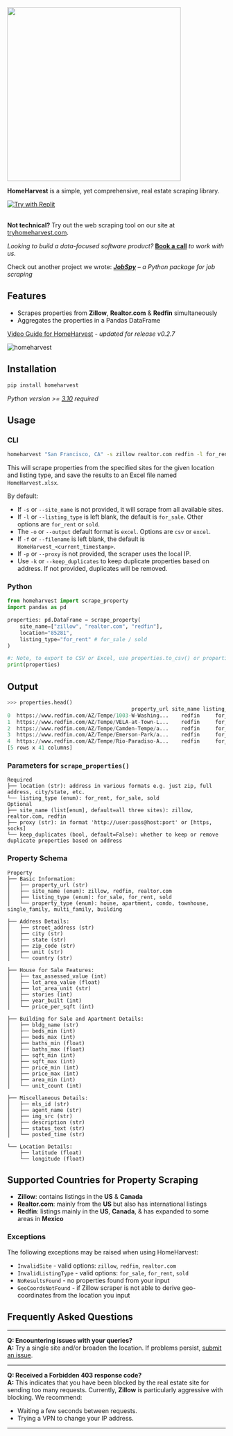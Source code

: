 <img src="https://github.com/ZacharyHampton/HomeHarvest/assets/78247585/d1a2bf8b-09f5-4c57-b33a-0ada8a34f12d" width="400">

**HomeHarvest** is a simple, yet comprehensive, real estate scraping library.

[![Try with Replit](https://replit.com/badge?caption=Try%20with%20Replit)](https://replit.com/@ZacharyHampton/HomeHarvestDemo)

\
**Not technical?** Try out the web scraping tool on our site at [tryhomeharvest.com](https://tryhomeharvest.com).

*Looking to build a data-focused software product?* **[Book a call](https://calendly.com/zachary-products/15min)** *to work with us.*

Check out another project we wrote: ***[JobSpy](https://github.com/cullenwatson/JobSpy)** – a Python package for job scraping*

## Features

- Scrapes properties from **Zillow**, **Realtor.com** & **Redfin** simultaneously
- Aggregates the properties in a Pandas DataFrame

[Video Guide for HomeHarvest](https://youtu.be/JnV7eR2Ve2o) - _updated for release v0.2.7_

![homeharvest](https://github.com/ZacharyHampton/HomeHarvest/assets/78247585/b3d5d727-e67b-4a9f-85d8-1e65fd18620a)

## Installation

```bash
pip install homeharvest
```
  _Python version >= [3.10](https://www.python.org/downloads/release/python-3100/) required_ 

## Usage

### CLI 

```bash
homeharvest "San Francisco, CA" -s zillow realtor.com redfin -l for_rent -o excel -f HomeHarvest
```

This will scrape properties from the specified sites for the given location and listing type, and save the results to an Excel file named `HomeHarvest.xlsx`.

By default:
- If `-s` or `--site_name` is not provided, it will scrape from all available sites.
- If `-l` or `--listing_type` is left blank, the default is `for_sale`. Other options are `for_rent` or `sold`.
- The `-o` or `--output` default format is `excel`. Options are `csv` or `excel`.
- If `-f` or `--filename` is left blank, the default is `HomeHarvest_<current_timestamp>`.
- If `-p` or `--proxy` is not provided, the scraper uses the local IP.
- Use `-k` or `--keep_duplicates` to keep duplicate properties based on address. If not provided, duplicates will be removed.
### Python 

```py
from homeharvest import scrape_property
import pandas as pd

properties: pd.DataFrame = scrape_property(
    site_name=["zillow", "realtor.com", "redfin"],
    location="85281",
    listing_type="for_rent" # for_sale / sold
)

#: Note, to export to CSV or Excel, use properties.to_csv() or properties.to_excel().
print(properties)
```

## Output
```py
>>> properties.head()
                                        property_url site_name listing_type  apt_min_price  apt_max_price   ...  
0  https://www.redfin.com/AZ/Tempe/1003-W-Washing...    redfin     for_rent         1666.0         2750.0   ... 
1  https://www.redfin.com/AZ/Tempe/VELA-at-Town-L...    redfin     for_rent         1665.0         3763.0   ...  
2  https://www.redfin.com/AZ/Tempe/Camden-Tempe/a...    redfin     for_rent         1939.0         3109.0   ...  
3  https://www.redfin.com/AZ/Tempe/Emerson-Park/a...    redfin     for_rent         1185.0         1817.0   ... 
4  https://www.redfin.com/AZ/Tempe/Rio-Paradiso-A...    redfin     for_rent         1470.0         2235.0   ...   
[5 rows x 41 columns]
```

### Parameters for `scrape_properties()`
```plaintext
Required
├── location (str): address in various formats e.g. just zip, full address, city/state, etc.
└── listing_type (enum): for_rent, for_sale, sold
Optional
├── site_name (list[enum], default=all three sites): zillow, realtor.com, redfin
├── proxy (str): in format 'http://user:pass@host:port' or [https, socks]
└── keep_duplicates (bool, default=False): whether to keep or remove duplicate properties based on address
```

### Property Schema
```plaintext
Property
├── Basic Information:
│   ├── property_url (str)
│   ├── site_name (enum): zillow, redfin, realtor.com
│   ├── listing_type (enum): for_sale, for_rent, sold
│   └── property_type (enum): house, apartment, condo, townhouse, single_family, multi_family, building

├── Address Details:
│   ├── street_address (str)
│   ├── city (str)
│   ├── state (str)
│   ├── zip_code (str)
│   ├── unit (str)
│   └── country (str)

├── House for Sale Features:
│   ├── tax_assessed_value (int)
│   ├── lot_area_value (float)
│   ├── lot_area_unit (str)
│   ├── stories (int)
│   ├── year_built (int)
│   └── price_per_sqft (int)

├── Building for Sale and Apartment Details:
│   ├── bldg_name (str)
│   ├── beds_min (int)
│   ├── beds_max (int)
│   ├── baths_min (float)
│   ├── baths_max (float)
│   ├── sqft_min (int)
│   ├── sqft_max (int)
│   ├── price_min (int)
│   ├── price_max (int)
│   ├── area_min (int)
│   └── unit_count (int)

├── Miscellaneous Details:
│   ├── mls_id (str)
│   ├── agent_name (str)
│   ├── img_src (str)
│   ├── description (str)
│   ├── status_text (str)
│   └── posted_time (str)

└── Location Details:
    ├── latitude (float)
    └── longitude (float)
```
## Supported Countries for Property Scraping

* **Zillow**: contains listings in the **US** & **Canada** 
* **Realtor.com**: mainly from the **US** but also has international listings
* **Redfin**: listings mainly in the **US**, **Canada**, & has expanded to some areas in **Mexico**

### Exceptions
The following exceptions may be raised when using HomeHarvest:

- `InvalidSite` - valid options: `zillow`, `redfin`, `realtor.com`
- `InvalidListingType` - valid options: `for_sale`, `for_rent`, `sold`
- `NoResultsFound` - no properties found from your input
- `GeoCoordsNotFound` - if Zillow scraper is not able to derive geo-coordinates from the location you input

## Frequently Asked Questions

---

**Q: Encountering issues with your queries?**  
**A:** Try a single site and/or broaden the location. If problems persist, [submit an issue](https://github.com/ZacharyHampton/HomeHarvest/issues).

---

**Q: Received a Forbidden 403 response code?**  
**A:** This indicates that you have been blocked by the real estate site for sending too many requests. Currently, **Zillow** is particularly aggressive with blocking. We recommend:

- Waiting a few seconds between requests.
- Trying a VPN to change your IP address.

---

